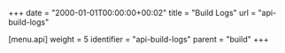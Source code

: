 +++
date = "2000-01-01T00:00:00+00:02"
title = "Build Logs"
url = "api-build-logs"

[menu.api]
  weight = 5
  identifier = "api-build-logs"
  parent = "build"
+++

